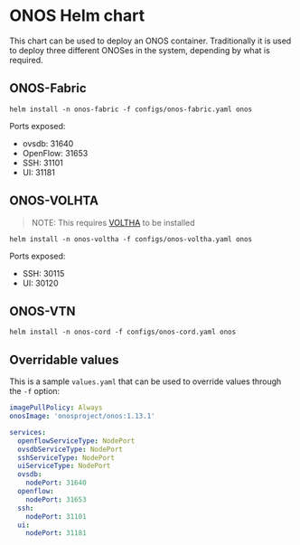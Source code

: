 # ONOS Helm chart

This chart can be used to deploy an ONOS container.
Traditionally it is used to deploy three different ONOSes in the system,
depending by what is required.

## ONOS-Fabric

`helm install -n onos-fabric -f configs/onos-fabric.yaml onos`

Ports exposed:

- ovsdb: 31640
- OpenFlow: 31653
- SSH: 31101
- UI: 31181

## ONOS-VOLHTA

> NOTE: This requires [VOLTHA](voltha.md) to be installed

`helm install -n onos-voltha -f configs/onos-voltha.yaml onos`

Ports exposed:

- SSH: 30115
- UI: 30120

## ONOS-VTN

`helm install -n onos-cord -f configs/onos-cord.yaml onos`

## Overridable values

This is a sample `values.yaml` that can be used to override values
through the `-f` option:

```yaml
imagePullPolicy: Always
onosImage: 'onosproject/onos:1.13.1'

services:
  openflowServiceType: NodePort
  ovsdbServiceType: NodePort
  sshServiceType: NodePort
  uiServiceType: NodePort
  ovsdb:
    nodePort: 31640
  openflow:
    nodePort: 31653
  ssh:
    nodePort: 31101
  ui:
    nodePort: 31181
```
